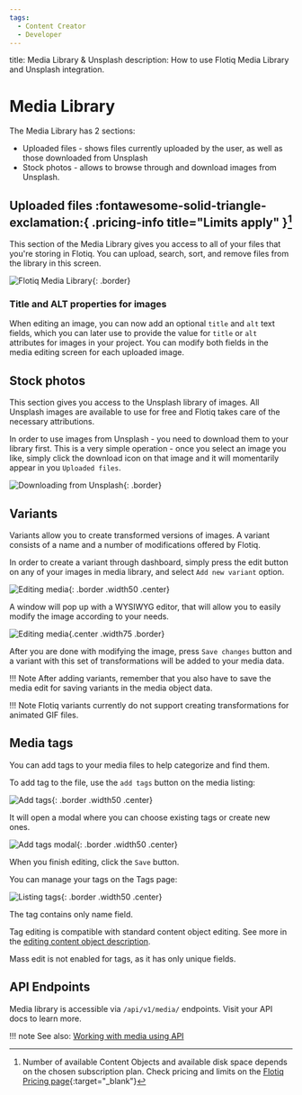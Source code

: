 ```yaml
---
tags:
  - Content Creator
  - Developer
---
```


title: Media Library & Unsplash
description: How to use Flotiq Media Library and Unsplash integration.

# Media Library

The Media Library has 2 sections:

* Uploaded files - shows files currently uploaded by the user, as well as those downloaded from Unsplash
* Stock photos - allows to browse through and download images from Unsplash.

## Uploaded files :fontawesome-solid-triangle-exclamation:{ .pricing-info title="Limits apply" }[^1]

This section of the Media Library gives you access to all of your files that you're storing in Flotiq. You can upload, search, sort, and remove files from the library in this screen.

![Flotiq Media Library](./images/MediaLibrary-home.png){: .border}

### Title and ALT properties for images

When editing an image, you can now add an optional `title` and `alt` text fields, which you can later use to provide the value for `title` or `alt` attributes for images in your project. You can modify both fields in the media editing screen for each uploaded image.

## Stock photos

This section gives you access to the Unsplash library of images.
All Unsplash images are available to use for free and Flotiq takes care of the necessary attributions.

In order to use images from Unsplash - you need to download them to your library first. This is a very simple operation - once you select an image you like, simply click the download icon on that image and it will momentarily appear in you `Uploaded files`.

![Downloading from Unsplash](./images/MediaLibraryUnsplash.png){: .border}

## Variants

Variants allow you to create transformed versions of images. A variant consists of a name and a number of modifications offered by Flotiq.

In order to create a variant through dashboard, simply press the edit button on any of your images in media library, and select `Add new variant` option.

![Editing media](./images/Edit-Media.png){: .border .width50 .center}

A window will pop up with a WYSIWYG editor, that will allow you to easily modify the image according to your needs.

![Editing media](./images/Create-variant.png){.center .width75 .border}

After you are done with modifying the image, press `Save changes` button and a variant with this set of transformations will be added to your media data.

!!! Note
    After adding variants, remember that you also have to save the media edit for saving variants in the media object data.

!!! Note
    Flotiq variants currently do not support creating transformations for animated GIF files.

## Media tags

You can add tags to your media files to help categorize and find them.

To add tag to the file, use the `add tags` button on the media listing:

![Add tags](./images/AddTags.png){: .border .width50 .center}

It will open a modal where you can choose existing tags or create new ones.

![Add tags modal](./images/AddTagsModal.png){: .border .width50 .center}

When you finish editing, click the `Save` button.

You can manage your tags on the Tags page:

![Listing tags](./images/ListingTags.png){: .border .width50 .center}

The tag contains only name field.

Tag editing is compatible with standard content object editing. See more in the [editing content object description](/docs/panel/content-objects/).

Mass edit is not enabled for tags, as it has only unique fields.

## API Endpoints

Media library is accessible via `/api/v1/media/` endpoints. Visit your API docs to learn more.

!!! note
    See also: [Working with media using API](/docs/API/media-library/)

[^1]: Number of available Content Objects and available disk space depends on the chosen subscription plan. Check pricing and limits on the [Flotiq Pricing page](https://flotiq.com/pricing){:target="_blank"}
